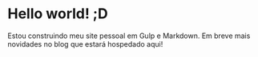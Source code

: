 # Hello world! ;D

Estou construindo meu site pessoal em Gulp e Markdown. Em breve mais novidades no blog que estará hospedado aqui!
